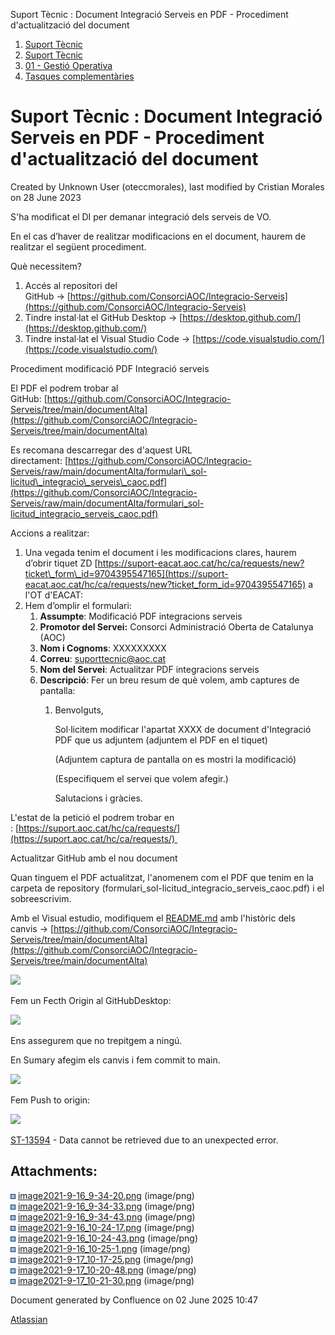 Suport Tècnic : Document Integració Serveis en PDF - Procediment d'actualització del document  

1.  [Suport Tècnic](index.html)
2.  [Suport Tècnic](13893782.html)
3.  [01 - Gestió Operativa](26313391.html)
4.  [Tasques complementàries](26313409.html)

Suport Tècnic : Document Integració Serveis en PDF - Procediment d'actualització del document
=============================================================================================

Created by Unknown User (oteccmorales), last modified by Cristian Morales on 28 June 2023

S'ha modificat el DI per demanar integració dels serveis de VO.

En el cas d’haver de realitzar modificacions en el document, haurem de realitzar el següent procediment.

Què necessitem?

1.  Accés al repositori del GitHub → [https://github.com/ConsorciAOC/Integracio-Serveis](https://github.com/ConsorciAOC/Integracio-Serveis)
2.  Tindre instal·lat el GitHub Desktop → [https://desktop.github.com/](https://desktop.github.com/)
3.  Tindre instal·lat el Visual Studio Code → [https://code.visualstudio.com/](https://code.visualstudio.com/)

  

  

Procediment modificació PDF Integració serveis

El PDF el podrem trobar al GitHub: [https://github.com/ConsorciAOC/Integracio-Serveis/tree/main/documentAlta](https://github.com/ConsorciAOC/Integracio-Serveis/tree/main/documentAlta)

Es recomana descarregar des d'aquest URL directament: [https://github.com/ConsorciAOC/Integracio-Serveis/raw/main/documentAlta/formulari\_sol-licitud\_integracio\_serveis\_caoc.pdf](https://github.com/ConsorciAOC/Integracio-Serveis/raw/main/documentAlta/formulari_sol-licitud_integracio_serveis_caoc.pdf)

Accions a realitzar: 

1.  Una vegada tenim el document i les modificacions clares, haurem d’obrir tiquet ZD [https://suport-eacat.aoc.cat/hc/ca/requests/new?ticket\_form\_id=9704395547165](https://suport-eacat.aoc.cat/hc/ca/requests/new?ticket_form_id=9704395547165) a l'OT d'EACAT:
2.  Hem d’omplir el formulari:
    1.  **Assumpte**: Modificació PDF integracions serveis
    2.  **Promotor del Servei:** Consorci Administració Oberta de Catalunya (AOC)
    3.  **Nom i Cognoms**: XXXXXXXXX
    4.  **Correu**: [suporttecnic@aoc.cat](mailto:suporttecnic@aoc.cat)
    5.  **Nom del Servei**: Actualitzar PDF integracions serveis
    6.  **Descripció**: Fer un breu resum de què volem, amb captures de pantalla:
        1.  Benvolguts,
            
            Sol·licitem modificar l'apartat XXXX de document d'Integració PDF que us adjuntem (adjuntem el PDF en el tiquet)
            
            (Adjuntem captura de pantalla on es mostri la modificació)
            
            (Especifiquem el servei que volem afegir.)
            
            Salutacions i gràcies.
            

L'estat de la petició el podrem trobar en : [https://suport.aoc.cat/hc/ca/requests/](https://suport.aoc.cat/hc/ca/requests/) 

Actualitzar GitHub amb el nou document

Quan tinguem el PDF actualitzat, l'anomenem com el PDF que tenim en la carpeta de repository (formulari\_sol-licitud\_integracio\_serveis\_caoc.pdf) i el sobreescrivim.

Amb el Visual estudio, modifiquem el [README.md](http://README.md) amb l'històric dels canvis → [https://github.com/ConsorciAOC/Integracio-Serveis/tree/main/documentAlta](https://github.com/ConsorciAOC/Integracio-Serveis/tree/main/documentAlta)

![](attachments/61931632/61931673.png)

Fem un Fecth Origin al GitHubDesktop:

![](attachments/61931632/61931640.png)

Ens assegurem que no trepitgem a ningú.

En Sumary afegim els canvis i fem commit to main.

![](attachments/61931632/61931674.png)

  

Fem Push to origin:

![](attachments/61931632/61931675.png)

[ST-13594](https://contacte.aoc.cat/browse/ST-13594?src=confmacro) - Data cannot be retrieved due to an unexpected error.

Attachments:
------------

![](images/icons/bullet_blue.gif) [image2021-9-16\_9-34-20.png](attachments/61931632/61931633.png) (image/png)  
![](images/icons/bullet_blue.gif) [image2021-9-16\_9-34-33.png](attachments/61931632/61931634.png) (image/png)  
![](images/icons/bullet_blue.gif) [image2021-9-16\_9-34-43.png](attachments/61931632/61931635.png) (image/png)  
![](images/icons/bullet_blue.gif) [image2021-9-16\_10-24-17.png](attachments/61931632/61931638.png) (image/png)  
![](images/icons/bullet_blue.gif) [image2021-9-16\_10-24-43.png](attachments/61931632/61931639.png) (image/png)  
![](images/icons/bullet_blue.gif) [image2021-9-16\_10-25-1.png](attachments/61931632/61931640.png) (image/png)  
![](images/icons/bullet_blue.gif) [image2021-9-17\_10-17-25.png](attachments/61931632/61931673.png) (image/png)  
![](images/icons/bullet_blue.gif) [image2021-9-17\_10-20-48.png](attachments/61931632/61931674.png) (image/png)  
![](images/icons/bullet_blue.gif) [image2021-9-17\_10-21-30.png](attachments/61931632/61931675.png) (image/png)  

Document generated by Confluence on 02 June 2025 10:47

[Atlassian](http://www.atlassian.com/)